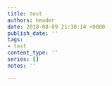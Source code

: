 ```yaml
---
title: test
authors: header
date: 2018-08-09 21:30:14 +0000
publish_date: ''
tags:
- test
content_type: ''
series: []
notes: ''

---
```

